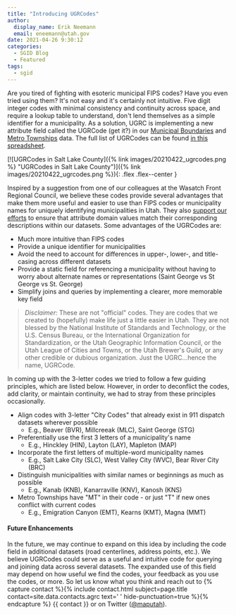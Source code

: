 ```yaml
---
title: "Introducing UGRCodes"
author:
  display_name: Erik Neemann
  email: eneemann@utah.gov
date: 2021-04-26 9:30:12
categories:
  - SGID Blog
  - Featured
tags:
  - sgid
---
```


Are you tired of fighting with esoteric municipal FIPS codes? Have you even tried using them? It's not easy and it's certainly not intuitive. Five digit integer codes with minimal consistency and continuity across space, and require a lookup table to understand, don't lend themselves as a simple identifier for a municipality. As a solution, UGRC is implementing a new attribute field called the UGRCode (get it?) in our [Municipal Boundaries](https://opendata.gis.utah.gov/datasets/utah-municipal-boundaries) and [Metro Townships](https://opendata.gis.utah.gov/datasets/utah-metro-townships) data. The full list of UGRCodes can be found [in this spreadsheet](https://docs.google.com/spreadsheets/d/19cwbXoewTynDDv_fJ3hGekD4VbLef5VxrnSJfRx8My8/edit#gid=2028111876).


[![UGRCodes in Salt Lake County]({% link images/20210422_ugrcodes.png %} "UGRCodes in Salt Lake County")]({% link images/20210422_ugrcodes.png %}){: .flex .flex--center }

Inspired by a suggestion from one of our colleagues at the Wasatch Front Regional Council, we believe these codes provide several advantages that make them more useful and easier to use than FIPS codes or municipality names for uniquely identifying municipalities in Utah. They also [support our efforts](https://docs.google.com/document/d/12bdtmtv-ZVF9g-lFshbobx8DbKX9LfbL44HawLjFTVw/edit) to ensure that attribute domain values match their corresponding descriptions within our datasets. Some advantages of the UGRCodes are:

- Much more intuitive than FIPS codes
- Provide a unique identifier for municipalities
- Avoid the need to account for differences in upper-, lower-, and title-casing across different datasets
- Provide a static field for referencing a municipality without having to worry about alternate names or representations (Saint George vs St George vs St. George)
- Simplify joins and queries by implementing a clearer, more memorable key field

> *Disclaimer:* These are not "official" codes. They are codes that we created to (hopefully) make life just a little easier in Utah. They are not blessed by the National Institute of Standards and Technology, or the U.S. Census Bureau, or the International Organization for Standardization, or the Utah Geographic Information Council, or the Utah League of Cities and Towns, or the Utah Brewer's Guild, or any other credible or dubious organization. Just the UGRC...hence the name, UGRCode.

In coming up with the 3-letter codes we tried to follow a few guiding principles, which are listed below. However, in order to deconflict the codes, add clarity, or maintain continuity, we had to stray from these principles occasionally.

- Align codes with 3-letter "City Codes" that already exist in 911 dispatch datasets wherever possible
  - E.g., Beaver (BVR), Millcreeak (MLC), Saint George (STG)
- Preferentially use the first 3 letters of a municipality's name
  - E.g., Hinckley (HIN), Layton (LAY), Mapleton (MAP)
- Incorporate the first letters of multiple-word municipality names
  - E.g., Salt Lake City (SLC), West Valley City (WVC), Bear River City (BRC)
- Distinguish municipalities with similar names or beginnings as much as possible
  - E.g., Kanab (KNB), Kanarraville (KNV), Kanosh (KNS)
- Metro Townships have "MT" in their code - or just "T" if new ones conflict with current codes
  - E.g., Emigration Canyon (EMT), Kearns (KMT), Magna (MMT)
  
#### Future Enhancements

In the future, we may continue to expand on this idea by including the code field in additional datasets (road centerlines, address points, etc.). We believe UGRCodes could serve as a useful and intuitive code for querying and joining data across several datasets. The expanded use of this field may depend on how useful we find the codes, your feedback as you use the codes, or more. So let us know what you think and reach out to {% capture contact %}{% include contact.html subject=page.title contact=site.data.contacts.agrc text=' ' hide-punctuation=true %}{% endcapture %}
{{ contact }} or on Twitter ([@maputah](https://twitter.com/maputah)).
